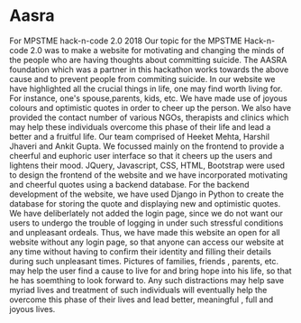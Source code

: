 # Aasra
For MPSTME hack-n-code 2.0 2018
Our topic for the MPSTME Hack-n-code 2.0 was to make a website for motivating and changing the minds of the people who are having thoughts about committing suicide.
The AASRA foundation which was a partner in this hackathon works towards the above cause and to prevent people from commiting suicide.
In our website we have highlighted all the crucial things in life, one may find worth living for. For instance, one's spouse,parents, kids, etc.
We have made use of joyous colours and optimistic quotes in order to cheer up the person. We also have provided the contact number of various NGOs, therapists and clinics which may help these individuals overcome this phase of their life and lead a better and a fruitful life.
Our team comprised of Heeket Mehta, Harshil Jhaveri and Ankit Gupta.
We focussed mainly on the frontend to provide a cheerful and euphoric user interface so that it cheers up the users and lightens their mood.
JQuery, Javascript, CSS, HTML, Bootstrap were used to design the frontend of the website and we have incorporated motivating and cheerful quotes using a backend database.
For the backend development of the website, we have used Django in Python to create the database for storing the quote and displaying new and optimistic quotes. 
We have deliberlately not added the login page, since we do not want our users to undergo the trouble of logging in under such stressful conditions and unpleasant ordeals.
Thus, we have made this website an open for all website without any login page, so that anyone can access our website at any time without having to confirm their identity and filling their details during such unpleasant times. 
Pictures of families, friends , parents, etc. may help the user find a cause to live for and bring hope into his life, so that he has soemthing to look forward to. Any such distractions may help save myriad lives and treatment of such individuals will eventually help the overcome this phase of their lives and lead better, meaningful , full and joyous lives.
